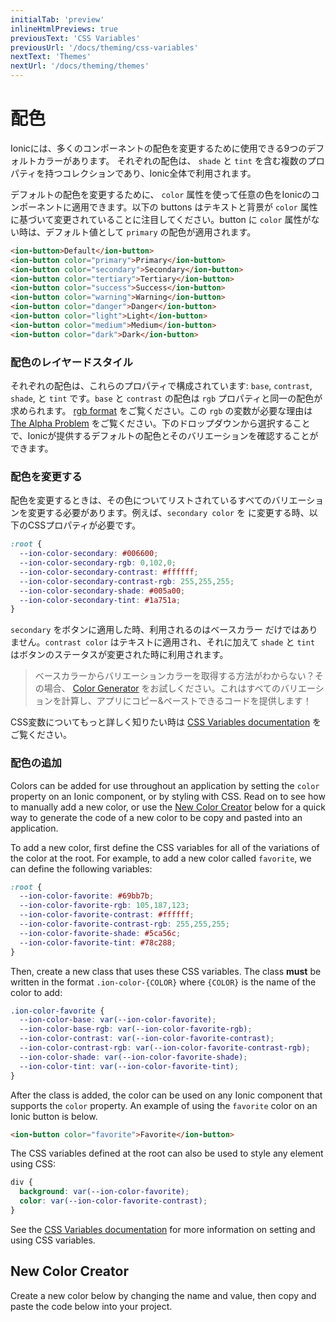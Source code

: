 ```yaml
---
initialTab: 'preview'
inlineHtmlPreviews: true
previousText: 'CSS Variables'
previousUrl: '/docs/theming/css-variables'
nextText: 'Themes'
nextUrl: '/docs/theming/themes'
---
```


# 配色

Ionicには、多くのコンポーネントの配色を変更するために使用できる9つのデフォルトカラーがあります。 それぞれの配色は、 `shade` と `tint` を含む複数のプロパティを持つコレクションであり、Ionic全体で利用されます。

デフォルトの配色を変更するために、 `color` 属性を使って任意の色をIonicのコンポーネントに適用できます。以下の buttons はテキストと背景が `color` 属性に基づいて変更されていることに注目してください。button に `color` 属性がない時は、デフォルト値として `primary` の配色が適用されます。

```html
<ion-button>Default</ion-button>
<ion-button color="primary">Primary</ion-button>
<ion-button color="secondary">Secondary</ion-button>
<ion-button color="tertiary">Tertiary</ion-button>
<ion-button color="success">Success</ion-button>
<ion-button color="warning">Warning</ion-button>
<ion-button color="danger">Danger</ion-button>
<ion-button color="light">Light</ion-button>
<ion-button color="medium">Medium</ion-button>
<ion-button color="dark">Dark</ion-button>
```

### 配色のレイヤードスタイル

それぞれの配色は、これらのプロパティで構成されています: `base`, `contrast`, `shade`, と `tint` です。`base` と `contrast` の配色は `rgb` プロパティと同一の配色が求められます。 <a href="https://developer.mozilla.org/en-US/docs/Glossary/RGB" target="_blank">rgb format</a> をご覧ください。この `rgb` の変数が必要な理由は [The Alpha Problem](#the-alpha-problem) をご覧ください。下のドロップダウンから選択することで、Ionicが提供するデフォルトの配色とそのバリエーションを確認することができます。

<layered-colors-select mode="md" no-prerender></layered-colors-select>

### 配色を変更する

配色を変更するときは、その色についてリストされているすべてのバリエーションを変更する必要があります。例えば、`secondary color` を <code-color mode="md" value="#006600"></code-color> に変更する時、以下のCSSプロパティが必要です。

```css
:root {
  --ion-color-secondary: #006600;
  --ion-color-secondary-rgb: 0,102,0;
  --ion-color-secondary-contrast: #ffffff;
  --ion-color-secondary-contrast-rgb: 255,255,255;
  --ion-color-secondary-shade: #005a00;
  --ion-color-secondary-tint: #1a751a;
}
```

`secondary` をボタンに適用した時、利用されるのはベースカラー <code-color mode="md" value="#006600"></code-color> だけではありません。`contrast color` <code-color mode="md" value="#ffffff"></code-color> はテキストに適用され、それに加えて `shade` <code-color mode="md" value="#005a00"></code-color> と `tint` <code-color mode="md" value="#1a751a"></code-color> はボタンのステータスが変更された時に利用されます。

> ベースカラーからバリエーションカラーを取得する方法がわからない？その場合、 [Color Generator](/docs/theming/color-generator) をお試しください。これはすべてのバリエーションを計算し、アプリにコピー&ペーストできるコードを提供します！

CSS変数についてもっと詳しく知りたい時は [CSS Variables documentation](/docs/theming/css-variables) をご覧ください。

### 配色の追加

Colors can be added for use throughout an application by setting the `color` property on an Ionic component, or by styling with CSS. Read on to see how to manually add a new color, or use the [New Color Creator](#new-color-creator) below for a quick way to generate the code of a new color to be copy and pasted into an application.

To add a new color, first define the CSS variables for all of the variations of the color at the root. For example, to add a new color called `favorite`, we can define the following variables:

```css
:root {
  --ion-color-favorite: #69bb7b;
  --ion-color-favorite-rgb: 105,187,123;
  --ion-color-favorite-contrast: #ffffff;
  --ion-color-favorite-contrast-rgb: 255,255,255;
  --ion-color-favorite-shade: #5ca56c;
  --ion-color-favorite-tint: #78c288;
}
```

Then, create a new class that uses these CSS variables. The class **must** be written in the format `.ion-color-{COLOR}` where `{COLOR}` is the name of the color to add:

```css
.ion-color-favorite {
  --ion-color-base: var(--ion-color-favorite);
  --ion-color-base-rgb: var(--ion-color-favorite-rgb);
  --ion-color-contrast: var(--ion-color-favorite-contrast);
  --ion-color-contrast-rgb: var(--ion-color-favorite-contrast-rgb);
  --ion-color-shade: var(--ion-color-favorite-shade);
  --ion-color-tint: var(--ion-color-favorite-tint);
}
```

After the class is added, the color can be used on any Ionic component that supports the `color` property. An example of using the `favorite` color on an Ionic button is below.

```html
<ion-button color="favorite">Favorite</ion-button>
```

The CSS variables defined at the root can also be used to style any element using CSS:

```css
div {
  background: var(--ion-color-favorite);
  color: var(--ion-color-favorite-contrast);
}
```

See the [CSS Variables documentation](/docs/theming/css-variables) for more information on setting and using CSS variables.


## New Color Creator

Create a new color below by changing the name and value, then copy and paste the code below into your project.

<new-color-generator mode="md" no-prerender></new-color-generator>
